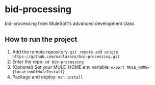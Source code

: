 # bid-processing
bid-processing from MuleSoft's advanced development class
## How to run the project
1. Add the remote repository: `git remote add origin https://github.com/maclazaro/bid-processing.git`
2. Enter the repo: `cd bid-processing`
3. (Optional) Set your MULE_HOME env variable: `export MULE_HOME={locationOfMuleInstall}`
4. Package and deploy: `mvn install`
